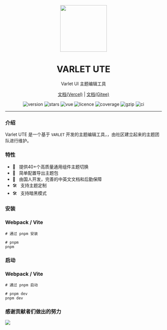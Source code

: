 
<div align="center">
  <a href="https://varlet.gitee.io/varlet-ui">
    <img src="https://varlet.gitee.io/varlet-ui/logo.svg" width="150">
  </a>
  <h1>VARLET UTE</h1>
  <p>Varlet UI 主题编辑工具</p>
  <p>
    <a href="https://varlet-varletjs.vercel.app">文档(Vercel)</a> | 
    <a href="https://varlet.gitee.io/varlet-ui">文档(Gitee)</a> 
  </p>
  <p>
    <img src="https://img.shields.io/npm/v/@varlet/ui?style=flat-square" alt="version">
    <img src="https://img.shields.io/github/stars/varletjs/varlet" alt="stars">
    <img src="https://img.shields.io/badge/vue-v3.2.0%2B-%23407fbc" alt="vue">
    <img src="https://img.shields.io/npm/l/@varlet/ui.svg" alt="licence">
    <img src="https://img.shields.io/codecov/c/github/varletjs/varlet" alt="coverage">
    <img src="https://img.badgesize.io/https://unpkg.com/@varlet/ui/umd/varlet.js?compression=gzip&label=gzip" alt="gzip" />
    <img src="https://github.com/varletjs/varlet/workflows/CI/badge.svg" alt="ci">
  </p>
</div>

---

### 介绍

Varlet UTE 是一个基于 `VARLET` 开发的主题编辑工具，，由社区建立起来的主题团队进行维护。

### 特性
- 🚀 &nbsp; 提供40+个高质量通用组件主题切换
- 🚀 &nbsp; 简单配置导出主题包
- 💪 &nbsp; 由国人开发，完善的中英文文档和后勤保障
- 🛠️ &nbsp; 支持主题定制
- 🛠️ &nbsp; 支持暗黑模式

### 安装

### Webpack / Vite
```shell
# 通过 pnpm 安装

# pnpm
pnpm
```

### 启动


### Webpack / Vite
```shell
# 通过 pnpm 启动

# pnpm dev
pnpm dev
```

### 感谢贡献者们做出的努力

<a href="https://github.com/sdhushu/varlet-ute/graphs/contributors">
  <img src="https://contrib.rocks/image?repo=sdhushu/varlet-ute" />
</a>
